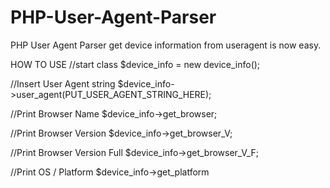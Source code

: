 # PHP-User-Agent-Parser
PHP User Agent Parser get device information from useragent is now easy.

HOW TO USE
//start class
$device_info = new device_info();

//Insert User Agent string
$device_info->user_agent(PUT_USER_AGENT_STRING_HERE);

//Print Browser Name
$device_info->get_browser;

//Print Browser Version
$device_info->get_browser_V;

//Print Browser Version Full
$device_info->get_browser_V_F;

//Print OS / Platform
$device_info->get_platform
